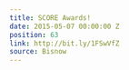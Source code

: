 ```yaml
---
title: SCORE Awards!
date: 2015-05-07 00:00:00 Z
position: 63
link: http://bit.ly/1FSwVfZ
source: Bisnow
---
```


